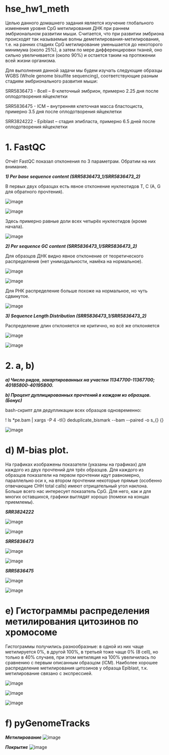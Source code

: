 # hse_hw1_meth

Целью данного домашнего задания является изучение глобального изменения уровня CpG метилирования ДНК при раннем эмбриональном развитии мыши. Считается, что при развитии эмбриона происходят так называемые волны деметилирования-метилирования, т.е. на ранних стадиях CpG метилирование уменьшается до некоторого минимума (около 25%), а затем по мере дифференцировки тканей, оно сильно увеличивается (около 90%) и остается таким на протяжении всей жизни организма.


Для выполнения данной задачи мы будем изучать следующие образцы WGBS (Whole genome bisulfite sequencing), соответствующие разным стадиям эмбрионального развития мыши:

SRR5836473 - 8cell – 8-клеточный эмбрион, примерно 2.25 дня после оплодотворения яйцеклетки

SRR5836475 - ICM – внутренняя клеточная масса бластоциста, примерно 3.5 дня после оплодотворения яйцеклетки

SRR3824222 - Epiblast – стадия эпибласта, примерно 6.5 дней после оплодотворения яйцеклетки

# 1. FastQC

Отчёт FastQC показал отклонения по 3 параметрам. Обратим на них внимание.

***1) Per base sequence content (SRR5836473_1/SRR5836473_2)***

В первых двух образцах есть явное отклонение нуклеотидов T, C (A, G для обратного прочтения).

![image](https://user-images.githubusercontent.com/93263861/154757782-2d4bb201-cee8-4511-9d2b-2953fd0249f5.png)

![image](https://user-images.githubusercontent.com/93263861/154758487-5c20cb7e-1a7a-4c16-aba7-e10c6e200aff.png)

Здесь примерно равные доли всех четырёх нуклеотидов (кроме начала).

![image](https://user-images.githubusercontent.com/93263861/154759097-1d1cf305-23f7-4076-8d09-55bcd19cd97a.png)



***2) Per sequence GC content (SRR5836473_1/SRR5836473_2)***

Для образцов ДНК видно явное отклонение от теоретического распределения (нет унимодальности, намёка на нормальное).

![image](https://user-images.githubusercontent.com/93263861/154757824-6052d54c-ded1-45b6-ad94-931b195e7abe.png)

![image](https://user-images.githubusercontent.com/93263861/154758520-e39579a2-d2e7-4539-b4c8-31102954c91c.png)

Для РНК распределение больше похоже на нормальное, но чуть сдвинутое.

![image](https://user-images.githubusercontent.com/93263861/154759151-94a7bce2-679d-4395-8aad-af45015049a3.png)



***3) Sequence Length Distribution (SRR5836473_1/SRR5836473_2)***

Распределение длин отклоняется не критично, но всё же отклоняется

![image](https://user-images.githubusercontent.com/93263861/154757906-f76b23b8-7075-4521-a2c3-6876f8d493f4.png)

![image](https://user-images.githubusercontent.com/93263861/154758554-28b577db-15bf-46f6-81eb-fc5f3f0f3605.png)



# 2. a, b)

***a) Число ридов, закартированных на участки 11347700-11367700; 40185800-40195800.***

***b) Процент дуплицированных прочтений в каждом из образцов. (Бонус)***

bash-скрипт для дедупликации всех образцов одновременно:

! ls *pe.bam | xargs -P 4 -tI{} deduplicate_bismark --bam --paired -o s_{} {}

![image](https://user-images.githubusercontent.com/93263861/154711269-42a75855-6b63-492a-8565-d3dd24a5730e.png)


# d) M-bias plot.

На графиках изображены показатели (указаны на графиках) для каждого из двух прочтений для трёх образцов. Для каждого из образцов показатели на первом прочтении идут равномерно, параллельно оси х, на втором прочтении некоторые прямые (особенно отвечающие CHH total calls) имеют отрицательный угол наклона. Больше всего нас интересует показатель CpG. Для него, как и для многих оставшихся, графики выглядят хорошо (помехи на концах приемлемы).

***SRR3824222***

![image](https://user-images.githubusercontent.com/93263861/154754977-d1183588-3e69-4419-a811-534ab69240a5.png)

![image](https://user-images.githubusercontent.com/93263861/154755003-691814f8-f440-456b-b528-5e459a97d8f4.png)


***SRR5836473***

![image](https://user-images.githubusercontent.com/93263861/154754843-e8edc312-18b5-4327-9741-39a106fe4cff.png)

![image](https://user-images.githubusercontent.com/93263861/154754886-afd33deb-5e2a-493b-b3d7-99a8c26f8b3a.png)


***SRR5836475***

![image](https://user-images.githubusercontent.com/93263861/154754705-42eb85a6-74d3-450b-b73a-73d1ce4a51fd.png)

![image](https://user-images.githubusercontent.com/93263861/154754735-768edba8-b700-4821-b2d0-e1e4956196df.png)


# e) Гистограммы распределения метилирования цитозинов по хромосоме 

Гистограммы получились разнообразные: в одной из них чаще метилируется 0%, в другой 100%, в третьей тоже чаще 0% (8 cell), но только в 40% случаев, при этом метиляция на 100% увеличилась по сравнению с первым описанным образцом (ICM). Наиболее хорошее распределение метилирования цитозинов у образца Epiblast, т.к. метилирование связано с экспрессией.

![image](https://user-images.githubusercontent.com/93263861/154755553-4f37fc42-fab0-431b-9b5b-c910ec3244c1.png)


![image](https://user-images.githubusercontent.com/93263861/154755523-4e2a9c92-1c2d-4ed7-bb54-c9fa46980b39.png)


![image](https://user-images.githubusercontent.com/93263861/154755494-ebdd8b68-ece1-4536-aa4e-a494b5868c94.png)


# f) pyGenomeTracks

***Метилирование***
![image](https://user-images.githubusercontent.com/93263861/154756195-31f98798-881f-477d-af80-0151c144dcf6.png)

***Покрытие***
![image](https://user-images.githubusercontent.com/93263861/154756554-ebca998a-0492-4c82-aeb5-754a7c8413df.png)

